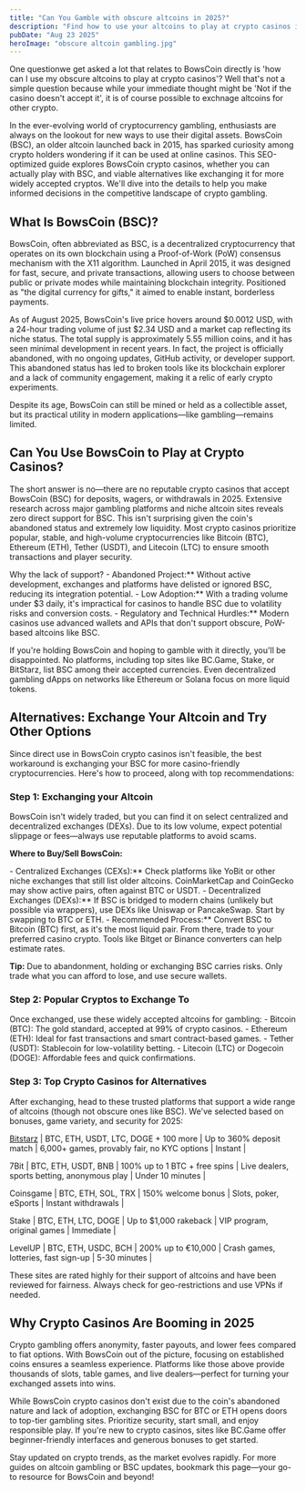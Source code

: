 ```yaml
---
title: "Can You Gamble with obscure altcoins in 2025?"
description: "Find how to use your altcoins to play at crypto casinos in 2025 with these practical tips and guidance notes."
pubDate: "Aug 23 2025"
heroImage: "obscure altcoin gambling.jpg"
---
```

<p style="text-align: left;">One questionwe get asked a lot that relates to BowsCoin directly is 'how can I use my obscure altcoins to play at crypto casinos'? Well that's not a simple question because while your immediate thought might be 'Not if the casino doesn't accept it', it is of course possible to exchnage altcoins for other crypto.</p>
<p style="text-align: left;">In the ever-evolving world of cryptocurrency gambling, enthusiasts are always on the lookout for new ways to use their digital assets. BowsCoin (BSC), an older altcoin launched back in 2015, has sparked curiosity among crypto holders wondering if it can be used at online casinos. This SEO-optimized guide explores BowsCoin crypto casinos, whether you can actually play with BSC, and viable alternatives like exchanging it for more widely accepted cryptos. We'll dive into the details to help you make informed decisions in the competitive landscape of crypto gambling.</p>

<h2 style="text-align: left;">What Is BowsCoin (BSC)?</h2>
<p style="text-align: left;">BowsCoin, often abbreviated as BSC, is a decentralized cryptocurrency that operates on its own blockchain using a Proof-of-Work (PoW) consensus mechanism with the X11 algorithm. Launched in April 2015, it was designed for fast, secure, and private transactions, allowing users to choose between public or private modes while maintaining blockchain integrity. Positioned as "the digital currency for gifts," it aimed to enable instant, borderless payments.</p>
<p style="text-align: left;">As of August 2025, BowsCoin's live price hovers around $0.0012 USD, with a 24-hour trading volume of just $2.34 USD and a market cap reflecting its niche status. The total supply is approximately 5.55 million coins, and it has seen minimal development in recent years. In fact, the project is officially abandoned, with no ongoing updates, GitHub activity, or developer support. This abandoned status has led to broken tools like its blockchain explorer and a lack of community engagement, making it a relic of early crypto experiments.</p>
<p style="text-align: left;">Despite its age, BowsCoin can still be mined or held as a collectible asset, but its practical utility in modern applications—like gambling—remains limited.</p>

<h2 style="text-align: left;">Can You Use BowsCoin to Play at Crypto Casinos?</h2>
<p style="text-align: left;">The short answer is no—there are no reputable crypto casinos that accept BowsCoin (BSC) for deposits, wagers, or withdrawals in 2025. Extensive research across major gambling platforms and niche altcoin sites reveals zero direct support for BSC. This isn't surprising given the coin's abandoned status and extremely low liquidity. Most crypto casinos prioritize popular, stable, and high-volume cryptocurrencies like Bitcoin (BTC), Ethereum (ETH), Tether (USDT), and Litecoin (LTC) to ensure smooth transactions and player security.</p>
<p style="text-align: left;">Why the lack of support?
- Abandoned Project:** Without active development, exchanges and platforms have delisted or ignored BSC, reducing its integration potential.
- Low Adoption:** With a trading volume under $3 daily, it's impractical for casinos to handle BSC due to volatility risks and conversion costs.
- Regulatory and Technical Hurdles:** Modern casinos use advanced wallets and APIs that don't support obscure, PoW-based altcoins like BSC.</p>
<p style="text-align: left;">If you're holding BowsCoin and hoping to gamble with it directly, you'll be disappointed. No platforms, including top sites like BC.Game, Stake, or BitStarz, list BSC among their accepted currencies. Even decentralized gambling dApps on networks like Ethereum or Solana focus on more liquid tokens.</p>

<h2 style="text-align: left;">Alternatives: Exchange Your Altcoin and Try Other Options</h2>
<p style="text-align: left;">Since direct use in BowsCoin crypto casinos isn't feasible, the best workaround is exchanging your BSC for more casino-friendly cryptocurrencies. Here's how to proceed, along with top recommendations:</p>

<h3 style="text-align: left;">Step 1: Exchanging your Altcoin</h3>
<p style="text-align: left;">BowsCoin isn't widely traded, but you can find it on select centralized and decentralized exchanges (DEXs). Due to its low volume, expect potential slippage or fees—always use reputable platforms to avoid scams.</p>
<p style="text-align: left;"><strong>Where to Buy/Sell BowsCoin:</strong></p>
<p style="text-align: left;">- Centralized Exchanges (CEXs):** Check platforms like YoBit or other niche exchanges that still list older altcoins. CoinMarketCap and CoinGecko may show active pairs, often against BTC or USDT.
- Decentralized Exchanges (DEXs):** If BSC is bridged to modern chains (unlikely but possible via wrappers), use DEXs like Uniswap or PancakeSwap. Start by swapping to BTC or ETH.
- Recommended Process:** Convert BSC to Bitcoin (BTC) first, as it's the most liquid pair. From there, trade to your preferred casino crypto. Tools like Bitget or Binance converters can help estimate rates.</p>
<p style="text-align: left;"><strong>Tip:</strong> Due to abandonment, holding or exchanging BSC carries risks. Only trade what you can afford to lose, and use secure wallets.</p>

<h3 style="text-align: left;">Step 2: Popular Cryptos to Exchange To</h3>
<p style="text-align: left;">Once exchanged, use these widely accepted altcoins for gambling:
- Bitcoin (BTC): The gold standard, accepted at 99% of crypto casinos.
- Ethereum (ETH): Ideal for fast transactions and smart contract-based games.
- Tether (USDT): Stablecoin for low-volatility betting.
- Litecoin (LTC) or Dogecoin (DOGE): Affordable fees and quick confirmations.</p>

<h3 style="text-align: left;">Step 3: Top Crypto Casinos for Alternatives</h3>
<p style="text-align: left;">After exchanging, head to these trusted platforms that support a wide range of altcoins (though not obscure ones like BSC). We've selected based on bonuses, game variety, and security for 2025:</p>
<p style="text-align: left;"><a href ="https://bzstarz.com/b0e55b673">Bitstarz</a> | BTC, ETH, USDT, LTC, DOGE + 100 more | Up to 360% deposit match | 6,000+ games, provably fair, no KYC options | Instant |</p>
<p style="text-align: left;">7Bit | BTC, ETH, USDT, BNB | 100% up to 1 BTC + free spins | Live dealers, sports betting, anonymous play | Under 10 minutes |</p>
<p style="text-align: left;">Coinsgame | BTC, ETH, SOL, TRX | 150% welcome bonus | Slots, poker, eSports | Instant withdrawals |</p>
<p style="text-align: left;">Stake | BTC, ETH, LTC, DOGE | Up to $1,000 rakeback | VIP program, original games | Immediate |</p>
<p style="text-align: left;">LevelUP | BTC, ETH, USDC, BCH | 200% up to €10,000 | Crash games, lotteries, fast sign-up | 5-30 minutes |</p>
<p style="text-align: left;">These sites are rated highly for their support of altcoins and have been reviewed for fairness. Always check for geo-restrictions and use VPNs if needed.</p>

<h2 style="text-align: left;">Why Crypto Casinos Are Booming in 2025</h2>
<p style="text-align: left;">Crypto gambling offers anonymity, faster payouts, and lower fees compared to fiat options. With BowsCoin out of the picture, focusing on established coins ensures a seamless experience. Platforms like those above provide thousands of slots, table games, and live dealers—perfect for turning your exchanged assets into wins.</p>
<p style="text-align: left;">While BowsCoin crypto casinos don't exist due to the coin's abandoned nature and lack of adoption, exchanging BSC for BTC or ETH opens doors to top-tier gambling sites. Prioritize security, start small, and enjoy responsible play. If you're new to crypto casinos, sites like BC.Game offer beginner-friendly interfaces and generous bonuses to get started.</p>
<p style="text-align: left;">Stay updated on crypto trends, as the market evolves rapidly. For more guides on altcoin gambling or BSC updates, bookmark this page—your go-to resource for BowsCoin and beyond!</p>
